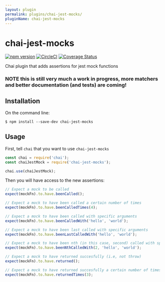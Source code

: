 ```yaml
---
layout: plugin
permalink: plugins/chai-jest-mocks/
pluginName: chai-jest-mocks
---
```


# chai-jest-mocks

[![npm version](https://badge.fury.io/js/chai-jest-mocks.svg)](https://badge.fury.io/js/chai-jest-mocks)
[![CircleCI](https://circleci.com/gh/CaffeinatedCM/chai-jest-mocks/tree/master.svg?style=svg)](https://circleci.com/gh/CaffeinatedCM/chai-jest-mocks/tree/master)
[![Coverage Status](https://coveralls.io/repos/github/CaffeinatedCM/chai-jest-mocks/badge.svg?branch=master)](https://coveralls.io/github/CaffeinatedCM/chai-jest-mocks?branch=master)

Chai plugin that adds assertions for jest mock functions

### __NOTE__ this is still very much a work in progress, more matchers and better documentation (and tests) are coming!

## Installation

On the command line:

```
$ npm install --save-dev chai-jest-mocks
```

## Usage

First, tell `chai` that you want to use `chai-jest-mocks`

```javascript
const chai = require('chai');
const chaiJestMock = require('chai-jest-mocks');

chai.use(chaiJestMock);
```

Then you will have access to the new assertions:

```javascript
// Expect a mock to be called
expect(mockFn).to.have.beenCalled();

// Expect a mock to have been called a certain number of times
expect(mockFn).to.have.beenCalledTimes(4);

// Expect a mock to have been called with specific arguments
expect(mockFn).to.have.beenCalledWith('hello', 'world');

// Expect a mock to have been last called with specific arguments
expect(mockFn).to.have.beenLastCalledWith('hello', 'world');

// Expect a mock to have been nth (in this case, second) called with specific arguments
expect(mockFn).to.have.beenNthCalledWith(2, 'hello', 'world');

// Expect a mock to have returned succesfully (i.e, not throw)
expect(mockFn).to.have.returned();

// Expect a mock to have returned succesfully a certain number of times
expect(mockFn).to.have.returnedTimes(3);
```

